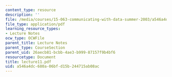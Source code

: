 ```yaml
---
content_type: resource
description: ''
file: /media/courses/15-063-communicating-with-data-summer-2003/a546a4dc680a06bfd15b244715ab08ac_lecture11.pdf
file_type: application/pdf
learning_resource_types:
- Lecture Notes
ocw_type: OCWFile
parent_title: Lecture Notes
parent_type: CourseSection
parent_uid: 26aecb81-bcbb-4ae3-b999-87157f9b4bf6
resourcetype: Document
title: lecture11.pdf
uid: a546a4dc-680a-06bf-d15b-244715ab08ac
---
```

